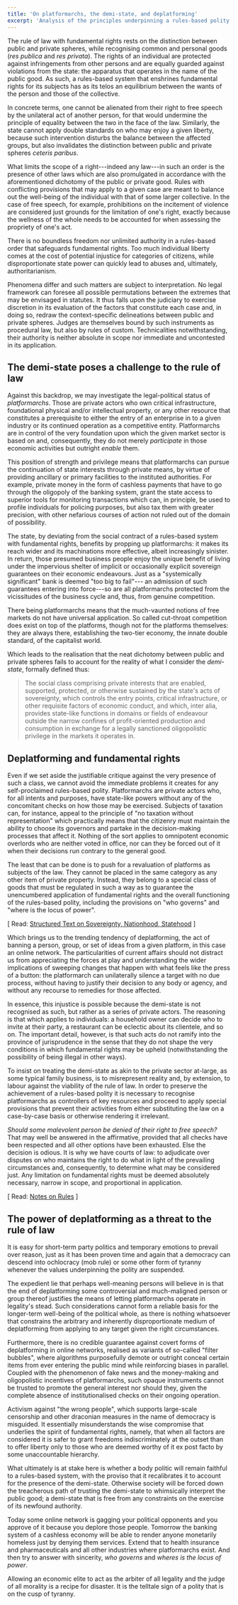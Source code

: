 ```yaml
---
title: 'On platformarchs, the demi-state, and deplatforming'
excerpt: 'Analysis of the principles underpinning a rules-based polity and why the demi-state is a threat to such a system.'
---
```


The rule of law with fundamental rights rests on the distinction between
public and private spheres, while recognising common and personal goods
(_res publica_ and _res privata_).  The rights of an individual are
protected against infringements from other persons and are equally
guarded against violations from the state: the apparatus that operates
in the name of the public good.  As such, a rules-based system that
enshrines fundamental rights for its subjects has as its telos an
equilibrium between the wants of the person and those of the collective.

In concrete terms, one cannot be alienated from their right to free
speech by the unilateral act of another person, for that would undermine
the principle of equality between the two in the face of the law.
Similarly, the state cannot apply double standards on who may enjoy a
given liberty, because such intervention disturbs the balance between
the affected groups, but also invalidates the distinction between public
and private spheres _ceteris paribus_.

What limits the scope of a right---indeed any law---in such an order is
the presence of other laws which are also promulgated in accordance with
the aforementioned dichotomy of the public or private good.  Rules with
conflicting provisions that may apply to a given case are meant to
balance out the well-being of the individual with that of some larger
collective.  In the case of free speech, for example, prohibitions on
the incitement of violence are considered just grounds for the
limitation of one's right, exactly because the wellness of the whole
needs to be accounted for when assessing the propriety of one's act.

There is no boundless freedom nor unlimited authority in a rules-based
order that safeguards fundamental rights.  Too much individual liberty
comes at the cost of potential injustice for categories of citizens,
while disproportionate state power can quickly lead to abuses and,
ultimately, authoritarianism.

Phenomena differ and such matters are subject to interpretation.  No
legal framework can foresee all possible permutations between the
extremes that may be envisaged in statutes.  It thus falls upon the
judiciary to exercise discretion in its evaluation of the factors that
constitute each case and, in doing so, redraw the context-specific
delineations between public and private spheres.  Judges are themselves
bound by such instruments as procedural law, but also by rules of
custom.  Technicalities notwithstanding, their authority is neither
absolute in scope nor immediate and uncontested in its application.

## The demi-state poses a challenge to the rule of law

Against this backdrop, we may investigate the legal-political status of
_platformarchs_.  Those are private actors who own critical
infrastructure, foundational physical and/or intellectual property, or
any other resource that constitutes a prerequisite to either the entry
of an enterprise in to a given industry or its continued operation as a
competitive entity.  Platformarchs are in control of the very foundation
upon which the given market sector is based on and, consequently, they
do not merely _participate_ in those economic activities but outright
_enable_ them.

This position of strength and privilege means that platformarchs can
pursue the continuation of state interests through private means, by
virtue of providing ancillary or primary facilities to the instituted
authorities.  For example, private money in the form of cashless
payments that have to go through the oligopoly of the banking system,
grant the state access to superior tools for monitoring transactions
which can, in principle, be used to profile individuals for policing
purposes, but also tax them with greater precision, with other nefarious
courses of action not ruled out of the domain of possibility.

The state, by deviating from the social contract of a rules-based system
with fundamental rights, benefits by propping up platformarchs: it makes
its reach wider and its machinations more effective, albeit increasingly
sinister.  In return, those presumed business people enjoy the unique
benefit of living under the impervious shelter of implicit or
occasionally explicit sovereign guarantees on their economic endeavours.
Just as a "systemically significant" bank is deemed "too big to fail"---
an admission of such guarantees entering into force---so are all
platformarchs protected from the vicissitudes of the business cycle and,
thus, from genuine competition.

There being platformarchs means that the much-vaunted notions of free
markets do not have universal application.  So called cut-throat
competition does exist on top of the platforms, though not for the
platforms themselves: they are always there, establishing the two-tier
economy, the innate double standard, of the capitalist world.

Which leads to the realisation that the neat dichotomy between public
and private spheres fails to account for the reality of what I consider
the _demi-state_, formally defined thus:

> The social class comprising private interests that are enabled,
> supported, protected, or otherwise sustained by the state's acts of
> sovereignty, which controls the entry points, critical infrastructure,
> or other requisite factors of economic conduct, and which, inter alia,
> provides state-like functions in domains or fields of endeavour
> outside the narrow confines of profit-oriented production and
> consumption in exchange for a legally sanctioned oligopolistic
> privilege in the markets it operates in.

## Deplatforming and fundamental rights

Even if we set aside the justifiable critique against the very presence
of such a class, we cannot avoid the immediate problems it creates for
any self-proclaimed rules-based polity.  Platformarchs are private
actors who, for all intents and purposes, have state-like powers without
any of the concomitant checks on how those may be exercised.  Subjects
of taxation can, for instance, appeal to the principle of "no taxation
without representation" which practically means that the citizenry must
maintain the ability to choose its governors and partake in the
decision-making processes that affect it.  Nothing of the sort applies
to omnipotent economic overlords who are neither voted in office, nor
can they be forced out of it when their decisions run contrary to the
general good.

The least that can be done is to push for a revaluation of platforms as
subjects of the law.  They cannot be placed in the same category as any
other item of private property.  Instead, they belong to a special class
of goods that must be regulated in such a way as to guarantee the
unencumbered application of fundamental rights and the overall
functioning of the rules-based polity, including the provisions on "who
governs" and "where is the locus of power".

[ Read: [Structured Text on Sovereignty, Nationhood, Statehood](https://protesilaos.com/stsns/) ]

Which brings us to the trending tendency of deplatforming, the act of
banning a person, group, or set of ideas from a given platform, in this
case an online network.  The particularities of current affairs should
not distract us from appreciating the forces at play and understanding
the wider implications of sweeping changes that happen with what feels
like the press of a button: the platformarch can unilaterally silence a
target with no due process, without having to justify their decision to
any body or agency, and without any recourse to remedies for those
affected.

In essence, this injustice is possible because the demi-state is not
recognised as such, but rather as a series of private actors.  The
reasoning is that which applies to individuals: a household owner can
decide who to invite at their party, a restaurant can be eclectic about
its clientele, and so on.  The important detail, however, is that such
acts do not ramify into the province of jurisprudence in the sense that
they do not shape the very conditions in which fundamental rights may be
upheld (notwithstanding the possibility of being illegal in other ways).

To insist on treating the demi-state as akin to the private sector
at-large, as some typical family business, is to misrepresent reality
and, by extension, to labour against the viability of the rule of law.
In order to preserve the achievement of a rules-based polity it is
necessary to recognise platformarchs as controllers of key resources and
proceed to apply special provisions that prevent their activities from
either substituting the law on a case-by-case basis or otherwise
rendering it irrelevant.

_Should some malevolent person be denied of their right to free speech?_
That may well be answered in the affirmative, provided that all checks
have been respected and all other options have been exhausted.  Else the
decision is odious.  It is why we have courts of law: to adjudicate over
disputes on who maintains the right to do what in light of the
prevailing circumstances and, consequently, to determine what may be
considered just.  Any limitation on fundamental rights must be deemed
absolutely necessary, narrow in scope, and proportional in application.

[ Read: [Notes on Rules](https://protesilaos.com/notes-on-rules) ]

## The power of deplatforming as a threat to the rule of law

It is easy for short-term party politics and temporary emotions to
prevail over reason, just as it has been proven time and again that a
democracy can descend into ochlocracy (mob rule) or some other form of
tyranny whenever the values underpinning the polity are suspended.

The expedient lie that perhaps well-meaning persons will believe in is
that the end of deplatforming some controversial and much-maligned
person or group thereof justifies the means of letting platformarchs
operate in legality's stead.  Such considerations cannot form a reliable
basis for the longer-term well-being of the political whole, as there is
nothing whatsoever that constrains the arbitrary and inherently
disproportionate medium of deplatforming from applying to any target
given the right circumstances.

Furthermore, there is no credible guarantee against covert forms of
deplatforming in online networks, realised as variants of so-called
"filter bubbles", where algorithms purposefully demote or outright
conceal certain items from ever entering the public mind while
reinforcing biases in parallel.  Coupled with the phenomenon of fake
news and the money-making and oligopolistic incentives of platformarchs,
such opaque instruments cannot be trusted to promote the general
interest nor should they, given the complete absence of
institutionalised checks on their ongoing operation.

Activism against "the wrong people", which supports large-scale
censorship and other draconian measures in the name of democracy is
misguided.  It essentially misunderstands the wise compromise that
underlies the spirit of fundamental rights, namely, that when all
factors are considered it is safer to grant freedoms indiscriminately at
the outset than to offer liberty only to those who are deemed worthy of
it ex post facto by some unaccountable hierarchy.

What ultimately is at stake here is whether a body politic will remain
faithful to a rules-based system, with the proviso that it recalibrates
it to account for the presence of the demi-state.  Otherwise society
will be forced down the treacherous path of trusting the demi-state to
whimsically interpret the public good; a demi-state that is free from
any constraints on the exercise of its newfound authority.

Today some online network is gagging your political opponents and you
approve of it because you deplore those people.  Tomorrow the banking
system of a cashless economy will be able to render anyone monetarily
homeless just by denying them services.  Extend that to health insurance
and pharmaceuticals and all other industries where platformarchs exist.
And then try to answer with sincerity, _who governs_ and _wheres is the
locus of power_.

Allowing an economic elite to act as the arbiter of all legality and the
judge of all morality is a recipe for disaster.  It is the telltale sign
of a polity that is on the cusp of tyranny.
